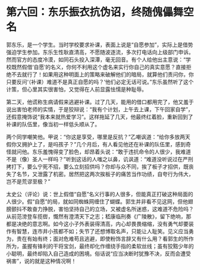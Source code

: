 # 第六回：东乐振衣抗伪诏，终随傀儡舞空名

郭东乐，是一个学生。当时学校要求补课，表面上说是“自愿参加”，实际上是借势强迫学生参加。东乐生性耿直清高，不愿随波逐流，多次打电话向上级部门申诉。然而官方的态度冷漠，如同石头投入深潭，毫无回音。有个人给他出主意说：“学校既然假借‘自愿’的名义，你何不利用这个虚名来实行你自己的真实意愿？直接拒绝不去就行了！如果用这种明面上的策略来破解他们的暗局，就算他们责问你，你只要反问‘（补课）难道不是真正自愿的吗？’他们必定无话可说。”东乐虽然听了这个计策，但心里其实很害怕，又觉得在人前显露怯懦是种耻辱。

第二天，他谎称生病请假来逃避补课。过了几天，能用的借口都用完了，他又羞于说出害怕老师的实情，于是狡辩说：“我有个计划，上午去上课，下午回家自学”，还假意掩饰说“我本来就热爱学习”。这样拖延了几天，他最终红着脸，重新回到了补课的队伍里，像当初一样低头顺从了。

两个同学嘲笑他。甲说：“你这是享受，哪里是反抗？”乙嘲讽道：“给你多放两天假你又拥护上了，是吗孩子？”几个月后，有人看见他还在补课的队伍里，感到奇怪就问他。东乐羞愧得变了脸色，却昂着头说：“敢于违抗命令的人很少，我难道不是（像）圣人一样吗？”听到这话的人嗤之以鼻，讥讽道：“难道没听说过在严刑拷打下，要么宁死不招，要么立刻招供吗？你却与众不同，挨了板子才招供，既丧失了名节，又泄露了机密。居然把这两次挨板子的痛苦当作功绩，自夸行为伟大，岂不是荒谬至极？”

太史公（评论）说：世上假借“自愿”名义行事的人很多，但能真正打破这种局面的人很少。假“自愿”的局，就如同蜘蛛网缠住了蝴蝶。郭生并非看不见这网，但他翅膀颤抖不敢奋力挣脱，害怕坚持自己的立场，又被虚名所迷惑，这难道不危险吗？从前范滂登车揽辔，慨然有澄清天下之志；嵇康临刑奏《广陵散》，留下绝响，那都是决绝的意志啊。如今这小子外表装得清高，内心却畏畏缩缩，没有勇气却要装作有智慧，连市井小孩都不如；失节了还想博取名声，只能让人耻笑。见义应当勇为，贵在有始有终；面对危难苟且逃避，即使粉饰言辞又有什么用？看郭生的所作所为，虽握有锋利的干将宝剑，最终却化作缠绕手指的柔软丝线；虽有狡黠少年的小聪明，最终却陷入自己造成的困境。俗话说“应当决断时犹豫不决，反而会遭受祸害”，说的就是这种情况啊！